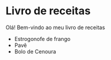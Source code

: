 
# Livro de receitas

Olá! Bem-vindo ao meu livro de receitas

 - Estrogonofe de frango
 - Pavê
 - Bolo de Cenoura